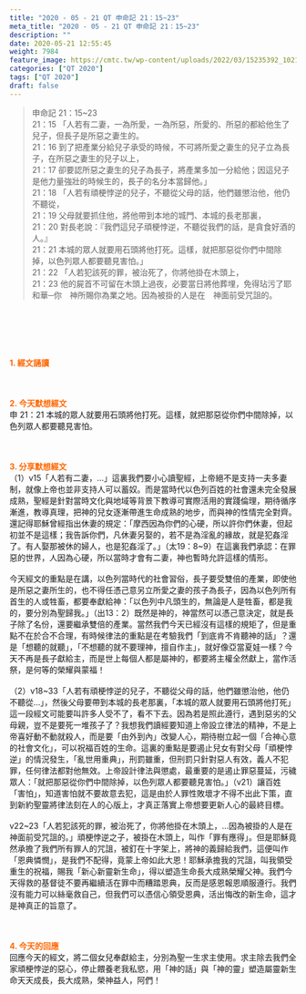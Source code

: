 ```yaml
---
title: "2020 - 05 - 21 QT 申命記 21：15~23"
meta_title: "2020 - 05 - 21 QT 申命記 21：15~23"
description: ""
date: 2020-05-21 12:55:45
weight: 7984
feature_image: https://cmtc.tw/wp-content/uploads/2022/03/15235392_10211799862337740_180693556567566654_o-1.webp
categories: ["QT 2020"]
tags: ["QT 2020"]
draft: false
---
```


<blockquote>申命記 21：15~23<br />
21：15 「人若有二妻，一為所愛，一為所惡，所愛的、所惡的都給他生了兒子，但長子是所惡之妻生的。<br />
21：16 到了把產業分給兒子承受的時候，不可將所愛之妻生的兒子立為長子，在所惡之妻生的兒子以上，<br />
21：17 卻要認所惡之妻生的兒子為長子，將產業多加一分給他；因這兒子是他力量強壯的時候生的，長子的名分本當歸他。」<br />
21：18 「人若有頑梗悖逆的兒子，不聽從父母的話，他們雖懲治他，他仍不聽從，<br />
21：19 父母就要抓住他，將他帶到本地的城門、本城的長老那裏，<br />
21：20 對長老說：『我們這兒子頑梗悖逆，不聽從我們的話，是貪食好酒的人。』<br />
21：21 本城的眾人就要用石頭將他打死。這樣，就把那惡從你們中間除掉，以色列眾人都要聽見害怕。」<br />
21：22 「人若犯該死的罪，被治死了，你將他掛在木頭上，<br />
21：23 他的屍首不可留在木頭上過夜，必要當日將他葬埋，免得玷污了耶和華─你　神所賜你為業之地。因為被掛的人是在　神面前受咒詛的。</blockquote><br />
&nbsp;<br />
<br />
&nbsp;<br />
<br />
<span style="color: #ff6600;"><strong>1. </strong><strong>經文誦讀</strong></span><br />
<br />
<span style="color: #ff6600;"><strong> </strong></span><br />
<br />
<span style="color: #ff6600;"><strong>2. 今天默想</strong><strong>經文<br />
</strong></span>申 21：21 本城的眾人就要用石頭將他打死。這樣，就把那惡從你們中間除掉，以色列眾人都要聽見害怕。<br />
<br />
&nbsp;<br />
<br />
<span style="color: #ff6600;"><strong>3. 分享默想經文<br />
</strong></span>（1）v15「人若有二妻，…」這裏我們要小心讀聖經，上帝絕不是支持一夫多妻制，就像上帝也並非支持人可以蓄奴。而是當時代以色列百姓的社會還未完全發展成熟，聖經是針對當時文化與地域等背景下教導可實際活用的實踐倫理，期待循序漸進，教導真理，把神的兒女逐漸帶進生命成熟的地步，而與神的性情完全對齊。還記得耶穌曾經指出休妻的規定：「摩西因為你們的心硬，所以許你們休妻，但起初並不是這樣；我告訴你們，凡休妻另娶的，若不是為淫亂的緣故，就是犯姦淫了。有人娶那被休的婦人，也是犯姦淫了。」（太19：8~9）在這裏我們承認：在罪惡的世界，人因為心硬，所以當時才會有二妻，神也暫時允許這樣的情形。<br />
<br />
今天經文的重點是在講，以色列當時代的社會習俗，長子要受雙倍的產業，即使他是所惡之妻所生的，也不得任憑己意另立所愛之妻的孩子為長子，因為以色列所有首生的人或牲畜，都要奉獻給神：「以色列中凡頭生的，無論是人是牲畜，都是我的，要分別為聖歸我。」（出13：2）既然是神的，神當然可以憑己意決定，就是長子除了名份，還要繼承雙倍的產業。當然我們今天已經沒有這樣的規矩了，但是重點不在於合不合理，有時候律法的重點是在考驗我們「到底肯不肯聽神的話」？還是「想聽的就聽」，「不想聽的就不要理神，擅自作主」，就好像亞當夏娃一樣？今天不再是長子獻給主，而是世上每個人都是屬神的，都要將主權全然獻上，當作活祭，是何等的榮耀與蒙福！<br />
<br />
（2）v18~33「人若有頑梗悖逆的兒子，不聽從父母的話，他們雖懲治他，他仍不聽從…」，然後父母要帶到本城的長老那裏，「本城的眾人就要用石頭將他打死」這一段經文可能要叫許多人受不了，看不下去。因為若是照此遵行，遇到惡劣的父母親，豈不是要死一堆孩子了？我想我們讀經要知道上帝設立律法的精神，不是上帝喜好動不動就殺人，而是要「由外到內」改變人心，期待樹立起一個「合神心意的社會文化」，可以祝福百姓的生命。這裏的重點是要遏止兒女有對父母「頑梗悖逆」的情況發生，「亂世用重典」，刑罰雖重，但刑罰只針對惡人有效，義人不犯罪，任何律法都對他無效。上帝設計律法與懲處，最重要的是遏止罪惡蔓延，污穢眾人：「就把那惡從你們中間除掉，以色列眾人都要聽見害怕。」（v21）讓百姓「害怕」，知道害怕就不要故意去犯，這是由於人罪性敗壞才不得不出此下策，直到新約聖靈將律法刻在人的心版上，才真正落實上帝想要更新人心的最終目標。<br />
<br />
v22~23「人若犯該死的罪，被治死了，你將他掛在木頭上，…因為被掛的人是在　神面前受咒詛的。」頑梗悖逆之子，被掛在木頭上，叫作「罪有應得」。但是耶穌竟然承擔了我們所有罪人的咒詛，被釘在十字架上，將神的義歸給我們，這便叫作「恩典憐憫」，是我們不配得，竟蒙上帝如此大恩！耶穌承擔我的咒詛，叫我領受重生的祝福，賜我「新心新靈新生命」，得以塑造生命長大成熟榮耀父神。我們今天得救的基督徒不要再繼續活在罪中而糟踏恩典，反而是感恩報恩順服遵行。我們沒有能力可以絲毫救自己，但我們可以憑信心領受恩典，活出悔改的新生命，這才是神真正的旨意了。<br />
<br />
&nbsp;<br />
<br />
<span style="color: #ff6600;"><strong>4. 今天的回應<br />
</strong></span>回應今天的經文，將二個女兒奉獻給主，分別為聖一生求主使用。求主除去我們全家頑梗悖逆的惡心，停止餵養老我私慾，用「神的話」與「神的靈」塑造屬靈新生命天天成長，長大成熟，榮神益人，阿們！<br />
<br />
&nbsp;
        